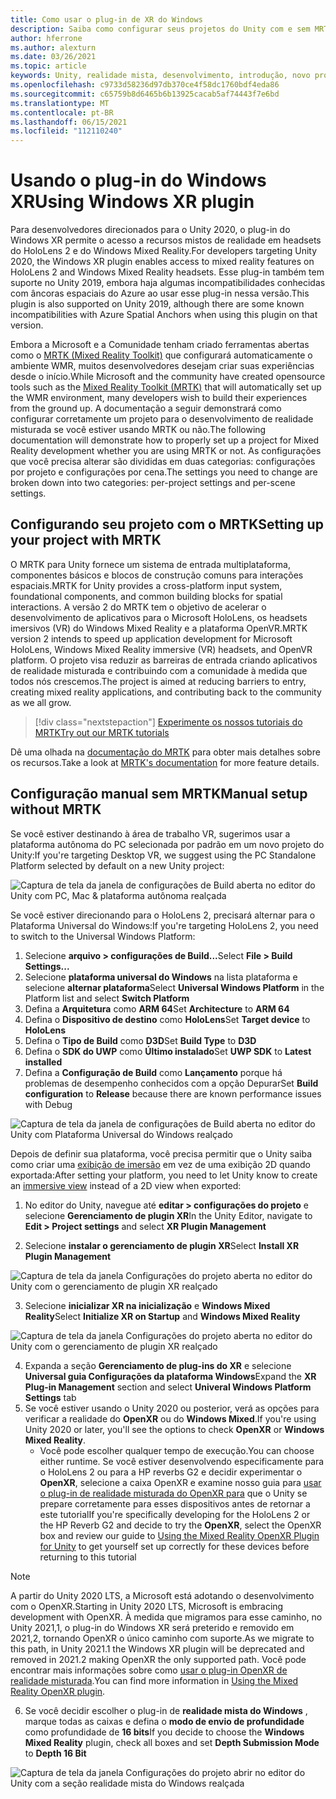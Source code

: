 ```yaml
---
title: Como usar o plug-in de XR do Windows
description: Saiba como configurar seus projetos do Unity com e sem MRTK usando o suporte do Windows XR.
author: hferrone
ms.author: alexturn
ms.date: 03/26/2021
ms.topic: article
keywords: Unity, realidade mista, desenvolvimento, introdução, novo projeto, realidade do Windows Mixed, UWP, XR, desempenho, herdado, mrtk, Windows
ms.openlocfilehash: c9733d58236d97db370ce4f58dc1760bdf4eda86
ms.sourcegitcommit: c65759b8d6465b6b13925cacab5af74443f7e6bd
ms.translationtype: MT
ms.contentlocale: pt-BR
ms.lasthandoff: 06/15/2021
ms.locfileid: "112110240"
---
```

# <a name="using-windows-xr-plugin"></a><span data-ttu-id="9e32b-104">Usando o plug-in do Windows XR</span><span class="sxs-lookup"><span data-stu-id="9e32b-104">Using Windows XR plugin</span></span>

<span data-ttu-id="9e32b-105">Para desenvolvedores direcionados para o Unity 2020, o plug-in do Windows XR permite o acesso a recursos mistos de realidade em headsets do HoloLens 2 e do Windows Mixed Reality.</span><span class="sxs-lookup"><span data-stu-id="9e32b-105">For developers targeting Unity 2020, the Windows XR plugin enables access to mixed reality features on HoloLens 2 and Windows Mixed Reality headsets.</span></span>  <span data-ttu-id="9e32b-106">Esse plug-in também tem suporte no Unity 2019, embora haja algumas incompatibilidades conhecidas com âncoras espaciais do Azure ao usar esse plug-in nessa versão.</span><span class="sxs-lookup"><span data-stu-id="9e32b-106">This plugin is also supported on Unity 2019, although there are some known incompatibilities with Azure Spatial Anchors when using this plugin on that version.</span></span>

<span data-ttu-id="9e32b-107">Embora a Microsoft e a Comunidade tenham criado ferramentas abertas como o [MRTK (Mixed Reality Toolkit)](/windows/mixed-reality/mrtk-unity/configuration/usingupm) que configurará automaticamente o ambiente WMR, muitos desenvolvedores desejam criar suas experiências desde o início.</span><span class="sxs-lookup"><span data-stu-id="9e32b-107">While Microsoft and the community have created opensource tools such as the [Mixed Reality Toolkit (MRTK)](/windows/mixed-reality/mrtk-unity/configuration/usingupm) that will automatically set up the WMR environment, many developers wish to build their experiences from the ground up.</span></span>  <span data-ttu-id="9e32b-108">A documentação a seguir demonstrará como configurar corretamente um projeto para o desenvolvimento de realidade misturada se você estiver usando MRTK ou não.</span><span class="sxs-lookup"><span data-stu-id="9e32b-108">The following documentation will demonstrate how to properly set up a project for Mixed Reality development whether you are using MRTK or not.</span></span>  <span data-ttu-id="9e32b-109">As configurações que você precisa alterar são divididas em duas categorias: configurações por projeto e configurações por cena.</span><span class="sxs-lookup"><span data-stu-id="9e32b-109">The settings you need to change are broken down into two categories: per-project settings and per-scene settings.</span></span>

## <a name="setting-up-your-project-with-mrtk"></a><span data-ttu-id="9e32b-110">Configurando seu projeto com o MRTK</span><span class="sxs-lookup"><span data-stu-id="9e32b-110">Setting up your project with MRTK</span></span>

<span data-ttu-id="9e32b-111">O MRTK para Unity fornece um sistema de entrada multiplataforma, componentes básicos e blocos de construção comuns para interações espaciais.</span><span class="sxs-lookup"><span data-stu-id="9e32b-111">MRTK for Unity provides a cross-platform input system, foundational components, and common building blocks for spatial interactions.</span></span> <span data-ttu-id="9e32b-112">A versão 2 do MRTK tem o objetivo de acelerar o desenvolvimento de aplicativos para o Microsoft HoloLens, os headsets imersivos (VR) do Windows Mixed Reality e a plataforma OpenVR.</span><span class="sxs-lookup"><span data-stu-id="9e32b-112">MRTK version 2 intends to speed up application development for Microsoft HoloLens, Windows Mixed Reality immersive (VR) headsets, and OpenVR platform.</span></span> <span data-ttu-id="9e32b-113">O projeto visa reduzir as barreiras de entrada criando aplicativos de realidade misturada e contribuindo com a comunidade à medida que todos nós crescemos.</span><span class="sxs-lookup"><span data-stu-id="9e32b-113">The project is aimed at reducing barriers to entry, creating mixed reality applications, and contributing back to the community as we all grow.</span></span>

> [!div class="nextstepaction"]
> [<span data-ttu-id="9e32b-114">Experimente os nossos tutoriais do MRTK</span><span class="sxs-lookup"><span data-stu-id="9e32b-114">Try out our MRTK tutorials</span></span>](./tutorials/mr-learning-base-02.md?tabs=winxr)

<span data-ttu-id="9e32b-115">Dê uma olhada na [documentação do MRTK](/windows/mixed-reality/mrtk-unity) para obter mais detalhes sobre os recursos.</span><span class="sxs-lookup"><span data-stu-id="9e32b-115">Take a look at [MRTK's documentation](/windows/mixed-reality/mrtk-unity) for more feature details.</span></span>

## <a name="manual-setup-without-mrtk"></a><span data-ttu-id="9e32b-116">Configuração manual sem MRTK</span><span class="sxs-lookup"><span data-stu-id="9e32b-116">Manual setup without MRTK</span></span>

<span data-ttu-id="9e32b-117">Se você estiver destinando à área de trabalho VR, sugerimos usar a plataforma autônoma do PC selecionada por padrão em um novo projeto do Unity:</span><span class="sxs-lookup"><span data-stu-id="9e32b-117">If you're targeting Desktop VR, we suggest using the PC Standalone Platform selected by default on a new Unity project:</span></span>

![Captura de tela da janela de configurações de Build aberta no editor do Unity com PC, Mac & plataforma autônoma realçada](images/wmr-config-img-3.png)

<span data-ttu-id="9e32b-119">Se você estiver direcionando para o HoloLens 2, precisará alternar para o Plataforma Universal do Windows:</span><span class="sxs-lookup"><span data-stu-id="9e32b-119">If you're targeting HoloLens 2, you need to switch to the Universal Windows Platform:</span></span>

1.  <span data-ttu-id="9e32b-120">Selecione **arquivo > configurações de Build...**</span><span class="sxs-lookup"><span data-stu-id="9e32b-120">Select **File > Build Settings...**</span></span>
2.  <span data-ttu-id="9e32b-121">Selecione **plataforma universal do Windows** na lista plataforma e selecione **alternar plataforma**</span><span class="sxs-lookup"><span data-stu-id="9e32b-121">Select **Universal Windows Platform** in the Platform list and select **Switch Platform**</span></span>
3.  <span data-ttu-id="9e32b-122">Defina a **Arquitetura** como **ARM 64**</span><span class="sxs-lookup"><span data-stu-id="9e32b-122">Set **Architecture** to **ARM 64**</span></span>
4.  <span data-ttu-id="9e32b-123">Defina o **Dispositivo de destino** como **HoloLens**</span><span class="sxs-lookup"><span data-stu-id="9e32b-123">Set **Target device** to **HoloLens**</span></span>
5.  <span data-ttu-id="9e32b-124">Defina o **Tipo de Build** como **D3D**</span><span class="sxs-lookup"><span data-stu-id="9e32b-124">Set **Build Type** to **D3D**</span></span>
6.  <span data-ttu-id="9e32b-125">Defina o **SDK do UWP** como **Último instalado**</span><span class="sxs-lookup"><span data-stu-id="9e32b-125">Set **UWP SDK** to **Latest installed**</span></span>
7.  <span data-ttu-id="9e32b-126">Defina a **Configuração de Build** como **Lançamento** porque há problemas de desempenho conhecidos com a opção Depurar</span><span class="sxs-lookup"><span data-stu-id="9e32b-126">Set **Build configuration** to **Release** because there are known performance issues with Debug</span></span>

![Captura de tela da janela de configurações de Build aberta no editor do Unity com Plataforma Universal do Windows realçado](images/wmr-config-img-4.png)

<span data-ttu-id="9e32b-128">Depois de definir sua plataforma, você precisa permitir que o Unity saiba como criar uma [exibição de imersão](../../design/app-views.md) em vez de uma exibição 2D quando exportada:</span><span class="sxs-lookup"><span data-stu-id="9e32b-128">After setting your platform, you need to let Unity know to create an [immersive view](../../design/app-views.md) instead of a 2D view when exported:</span></span>

1. <span data-ttu-id="9e32b-129">No editor do Unity, navegue até **editar > configurações do projeto** e selecione **Gerenciamento de plugin XR**</span><span class="sxs-lookup"><span data-stu-id="9e32b-129">In the Unity Editor, navigate to **Edit > Project settings** and select **XR Plugin Management**</span></span>

2. <span data-ttu-id="9e32b-130">Selecione **instalar o gerenciamento de plugin XR**</span><span class="sxs-lookup"><span data-stu-id="9e32b-130">Select **Install XR Plugin Management**</span></span>

![Captura de tela da janela Configurações do projeto aberta no editor do Unity com o gerenciamento de plugin XR realçado](images/wmr-config-img-5.png)

3. <span data-ttu-id="9e32b-132">Selecione **inicializar XR na inicialização** e **Windows Mixed Reality**</span><span class="sxs-lookup"><span data-stu-id="9e32b-132">Select **Initialize XR on Startup** and **Windows Mixed Reality**</span></span>

![Captura de tela da janela Configurações do projeto aberta no editor do Unity com o gerenciamento de plugin XR realçado](images/wmr-config-img-7.png)

4. <span data-ttu-id="9e32b-134">Expanda a seção **Gerenciamento de plug-ins do XR** e selecione **Universal guia Configurações da plataforma Windows**</span><span class="sxs-lookup"><span data-stu-id="9e32b-134">Expand the **XR Plug-in Management** section and select **Univeral Windows Platform Settings** tab</span></span>
5. <span data-ttu-id="9e32b-135">Se você estiver usando o Unity 2020 ou posterior, verá as opções para verificar a realidade do **OpenXR** ou do **Windows Mixed**.</span><span class="sxs-lookup"><span data-stu-id="9e32b-135">If you're using Unity 2020 or later, you'll see the options to check **OpenXR** or **Windows Mixed Reality**.</span></span> 
    * <span data-ttu-id="9e32b-136">Você pode escolher qualquer tempo de execução.</span><span class="sxs-lookup"><span data-stu-id="9e32b-136">You can choose either runtime.</span></span>  <span data-ttu-id="9e32b-137">Se você estiver desenvolvendo especificamente para o HoloLens 2 ou para a HP reverbs G2 e decidir experimentar o **OpenXR**, selecione a caixa OpenXR e examine nosso guia para [usar o plug-in de realidade misturada do OpenXR para](openxr-getting-started.md) que o Unity se prepare corretamente para esses dispositivos antes de retornar a este tutorial</span><span class="sxs-lookup"><span data-stu-id="9e32b-137">If you're specifically developing for the HoloLens 2 or the HP Reverb G2 and decide to try the **OpenXR**, select the OpenXR box and review our guide to [Using the Mixed Reality OpenXR Plugin for Unity](openxr-getting-started.md) to get yourself set up correctly for these devices before returning to this tutorial</span></span>

> [!NOTE]
> <span data-ttu-id="9e32b-138">A partir do Unity 2020 LTS, a Microsoft está adotando o desenvolvimento com o OpenXR.</span><span class="sxs-lookup"><span data-stu-id="9e32b-138">Starting in Unity 2020 LTS, Microsoft is embracing development with OpenXR.</span></span>  <span data-ttu-id="9e32b-139">À medida que migramos para esse caminho, no Unity 2021,1, o plug-in do Windows XR será preterido e removido em 2021,2, tornando OpenXR o único caminho com suporte.</span><span class="sxs-lookup"><span data-stu-id="9e32b-139">As we migrate to this path, in Unity 2021.1 the Windows XR plugin will be deprecated and removed in 2021.2 making OpenXR the only supported path.</span></span> <span data-ttu-id="9e32b-140">Você pode encontrar mais informações sobre como [usar o plug-in OpenXR de realidade misturada](openxr-getting-started.md).</span><span class="sxs-lookup"><span data-stu-id="9e32b-140">You can find more information in [Using the Mixed Reality OpenXR plugin](openxr-getting-started.md).</span></span>

6. <span data-ttu-id="9e32b-141">Se você decidir escolher o plug-in de **realidade mista do Windows** , marque todas as caixas e defina o **modo de envio de profundidade** como profundidade de **16 bits**</span><span class="sxs-lookup"><span data-stu-id="9e32b-141">If you decide to choose the **Windows Mixed Reality** plugin, check all boxes and set **Depth Submission Mode** to **Depth 16 Bit**</span></span>

![Captura de tela da janela Configurações do projeto abrir no editor do Unity com a seção realidade mista do Windows realçada](images/wmr-config-img-8.png)